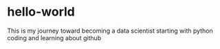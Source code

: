 # hello-world
This is my journey toward becoming a data scientist starting with python coding and learning about github
